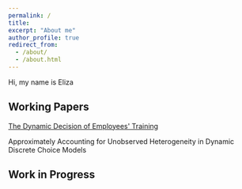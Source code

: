 ```yaml
---
permalink: /
title: 
excerpt: "About me"
author_profile: true
redirect_from: 
  - /about/
  - /about.html
---
```


Hi, my name is Eliza

## Working Papers
  [The Dynamic Decision of Employees' Training](http://elizasg.github.io/files/training.pdf)
  
  Approximately Accounting for Unobserved Heterogeneity in Dynamic Discrete Choice Models

## Work in Progress

  


